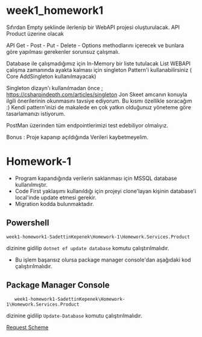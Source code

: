 # week1_homework1

Sıfırdan Empty şeklinde ilerlenip bir WebAPI projesi oluşturulacak.
API Product üzerine olacak 

API Get - Post - Put - Delete - Options  methodlarını içerecek ve bunlara göre yapılması gerekenler sorunsuz çalışmalı.

Database ile çalışmadığımız için In-Memory bir liste tutulacak
List WEBAPI çalışma zamanında ayakta kalması için singleton Pattern'i kullanabilirsiniz ( Core AddSingleton kullanılmayacak)

Singleton dizayn'ı kullanılmadan önce ;
https://csharpindepth.com/articles/singleton 
Jon Skeet  amcanın konuyla ilgili önerilerinin okunmasını tavsiye ediyorum. Bu kısmı özellikle soracağım :)  Kendi pattern'inizi de makalede en çok  yatkın olduğunuz yöneteme göre tasarlamanızı istiyorum.

PostMan üzerinden tüm endpointlerimizi test edebiliyor olmalıyız.

Bonus : Proje kapanıp açıldığında Verileri kaybetmeyelim.



# Homework-1
- Program kapandığında verilerin saklanması için MSSQL database kullanılmıştır.
-  Code First yaklaşımı kullanıldığı için projeyi clone'layan kişinin database'i local'inde update etmesi gerekir.
- Migration kodda bulunmaktadır.

## Powershell

    week1-homework1-SadettinKepenek\Homework-1\Homework.Services.Product
  
  dizinine gidilip `dotnet ef update database` komutu çalıştırılmalıdır.
- Bu işlem başarısız olursa package manager console'dan aşağıdaki kod çalıştırılmalıdır.

## Package Manager Console
       week1-homework1-SadettinKepenek\Homework-1\Homework.Services.Product
  
  dizinine gidilip `Update-Database` komutu çalıştırılmalıdır.

[Request Scheme](https://github.com/YemekSepeti-WebAPI-Bootcamp/week1-homework1-SadettinKepenek/blob/main/is_akisi.png?raw=true)

